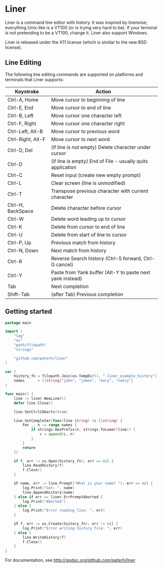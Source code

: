 # Liner

Liner is a command line editor with history. It was inspired by linenoise;
everything Unix-like is a VT100 (or is trying very hard to be). If your
terminal is not pretending to be a VT100, change it. Liner also support
Windows.

Liner is released under the X11 license (which is similar to the new BSD
license).

## Line Editing

The following line editing commands are supported on platforms and terminals
that Liner supports:

| Keystroke         | Action                                                       |
| ----------------- | ------------------------------------------------------------ |
| Ctrl-A, Home      | Move cursor to beginning of line                             |
| Ctrl-E, End       | Move cursor to end of line                                   |
| Ctrl-B, Left      | Move cursor one character left                               |
| Ctrl-F, Right     | Move cursor one character right                              |
| Ctrl-Left, Alt-B  | Move cursor to previous word                                 |
| Ctrl-Right, Alt-F | Move cursor to next word                                     |
| Ctrl-D, Del       | (if line is _not_ empty) Delete character under cursor       |
| Ctrl-D            | (if line _is_ empty) End of File - usually quits application |
| Ctrl-C            | Reset input (create new empty prompt)                        |
| Ctrl-L            | Clear screen (line is unmodified)                            |
| Ctrl-T            | Transpose previous character with current character          |
| Ctrl-H, BackSpace | Delete character before cursor                               |
| Ctrl-W            | Delete word leading up to cursor                             |
| Ctrl-K            | Delete from cursor to end of line                            |
| Ctrl-U            | Delete from start of line to cursor                          |
| Ctrl-P, Up        | Previous match from history                                  |
| Ctrl-N, Down      | Next match from history                                      |
| Ctrl-R            | Reverse Search history (Ctrl-S forward, Ctrl-G cancel)       |
| Ctrl-Y            | Paste from Yank buffer (Alt-Y to paste next yank instead)    |
| Tab               | Next completion                                              |
| Shift-Tab         | (after Tab) Previous completion                              |

## Getting started

```go
package main

import (
	"log"
	"os"
	"path/filepath"
	"strings"

	"github.com/peterh/liner"
)

var (
	history_fn = filepath.Join(os.TempDir(), ".liner_example_history")
	names      = []string{"john", "james", "mary", "nancy"}
)

func main() {
	line := liner.NewLiner()
	defer line.Close()

	line.SetCtrlCAborts(true)

	line.SetCompleter(func(line string) (c []string) {
		for _, n := range names {
			if strings.HasPrefix(n, strings.ToLower(line)) {
				c = append(c, n)
			}
		}
		return
	})

	if f, err := os.Open(history_fn); err == nil {
		line.ReadHistory(f)
		f.Close()
	}

	if name, err := line.Prompt("What is your name? "); err == nil {
		log.Print("Got: ", name)
		line.AppendHistory(name)
	} else if err == liner.ErrPromptAborted {
		log.Print("Aborted")
	} else {
		log.Print("Error reading line: ", err)
	}

	if f, err := os.Create(history_fn); err != nil {
		log.Print("Error writing history file: ", err)
	} else {
		line.WriteHistory(f)
		f.Close()
	}
}
```

For documentation, see http://godoc.org/github.com/peterh/liner
